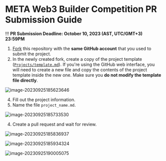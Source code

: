 # META Web3 Builder Competition PR Submission Guide

!!!  **PR Submission Deadline: October 10, 2023 (AST, UTC/GMT+3) 23:59PM**

1. [Fork](https://github.com/WhiteMatrixTech/META-Web3-Builder-Competition/fork) this repository with the **same GitHub account** that you used to submit the project.
2. In the newly created fork, create a copy of the project template ([`Projects/template.md`](Projects\template.md)). If you're using the GitHub web interface, you will need to create a new file and copy the contents of the project template inside the new one. Make sure you **do not modify the template file directly**.

![image-20230925185623646](https://d3gvnlbntpm4ho.cloudfront.net/META_Web3_Builder_Competition/META_Web3_Builder_Competition.assets/image-20230925185623646.png)


4. Fill out the project information.
5. Name the file `project_name.md`.

![image-20230925185733530](https://d3gvnlbntpm4ho.cloudfront.net/META_Web3_Builder_Competition/META_Web3_Builder_Competition.assets/image-20230925185733530.png)


4. Create a pull request and wait for review.

![image-20230925185836937](https://d3gvnlbntpm4ho.cloudfront.net/META_Web3_Builder_Competition/META_Web3_Builder_Competition.assets/image-20230925185836937.png)

![image-20230925185934324](https://d3gvnlbntpm4ho.cloudfront.net/META_Web3_Builder_Competition/META_Web3_Builder_Competition.assets/image-20230925185934324.png)

![image-20230925190005075](https://d3gvnlbntpm4ho.cloudfront.net/META_Web3_Builder_Competition/META_Web3_Builder_Competition.assets/image-20230925190005075.png)








